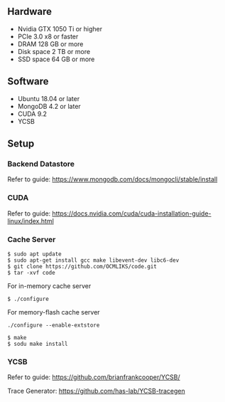 ## Hardware
- Nvidia GTX 1050 Ti or higher
- PCIe 3.0 x8 or faster
- DRAM 128 GB or more
- Disk space 2 TB or more
- SSD space 64 GB or more
## Software
- Ubuntu 18.04 or later
- MongoDB 4.2 or later
- CUDA 9.2 
- YCSB

## Setup
### Backend Datastore
Refer to guide: https://www.mongodb.com/docs/mongocli/stable/install

### CUDA
Refer to guide: https://docs.nvidia.com/cuda/cuda-installation-guide-linux/index.html

### Cache Server
```shell
$ sudo apt update
$ sudo apt-get install gcc make libevent-dev libc6-dev
$ git clone https://github.com/OCMLIKS/code.git
$ tar -xvf code
```
For in-memory cache server
```shell
$ ./configure
```
For memory-flash cache server
```shell
./configure --enable-extstore
```
```shell
$ make
$ sodu make install
```

### YCSB
Refer to guide: https://github.com/brianfrankcooper/YCSB/

Trace Generator: https://github.com/has-lab/YCSB-tracegen


